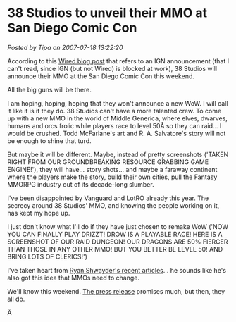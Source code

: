 # 38 Studios to unveil their MMO at San Diego Comic Con

*Posted by Tipa on 2007-07-18 13:22:20*

According to this [Wired blog post](http://blog.wired.com/games/2007/07/mcfarlane-shill.html) that refers to an IGN announcement (that I can't read, since IGN (but not Wired) is blocked at work), 38 Studios will announce their MMO at the San Diego Comic Con this weekend.

All the big guns will be there.

I am hoping, hoping, hoping that they won't announce a new WoW. I will call it like it is if they do. 38 Studios can't have a more talented crew. To come up with a new MMO in the world of Middle Generica, where elves, dwarves, humans and orcs frolic while players race to level 50Â so they can raid... I would be crushed. Todd McFarlane's art and R. A. Salvatore's story will not be enough to shine that turd.

But maybe it will be different. Maybe, instead of pretty screenshots ('TAKEN RIGHT FROM OUR GROUNDBREAKING RESOURCE GRABBING GAME ENGINE!'), they will have... story shots... and maybe a faraway continent where the players make the story, build their own cities, pull the Fantasy MMORPG industry out of its decade-long slumber.

I've been disappointed by Vanguard and LotRO already this year. The secrecy around 38 Studios' MMO, and knowing the people working on it, has kept my hope up.

I just don't know what I'll do if they have just chosen to remake WoW ('NOW YOU CAN FINALLY PLAY DRIZZT! DROW IS A PLAYABLE RACE! HERE IS A SCREENSHOT OF OUR RAID DUNGEON! OUR DRAGONS ARE 50% FIERCER THAN THOSE IN ANY OTHER MMO! BUT YOU BETTER BE LEVEL 50! AND BRING LOTS OF CLERICS!')

I've taken heart from [Ryan Shwayder's recent articles](http://nerfbat.com)... he sounds like he's also got this idea that MMOs need to change.

We'll know this weekend. [The press release](http://www.nerfbat.com/2007/07/17/38-studios-at-comic-con-2007/) promises much, but then, they all do.

Â 
